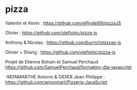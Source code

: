 # pizza

Valentin et Kevin : https://github.com/elfindel69/pizzaJS

Olivier : https://github.com/oleflohic/pizza-js

Anthony & Nicolas : https://github.com/burrich/pizzas-js

Olivier + Shang : https://github.com/oleflohic/pizza-js

Projet de Etienne Bohain et Samuel Perchaud 
https://github.com/SamuelPerchaud/formation-dta-javascript

-MONMARTHE Antonin & DIDIER Jean-Philippe : https://github.com/amonmart/Pizzeria-JavaScript
